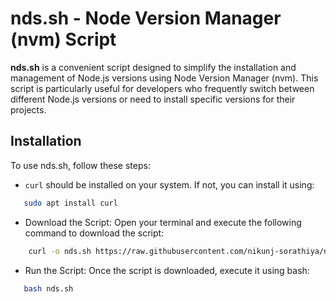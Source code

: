 # nds.sh - Node Version Manager (nvm) Script

**nds.sh** is a convenient script designed to simplify the installation and management of Node.js versions using Node Version Manager (nvm). This script is particularly useful for developers who frequently switch between different Node.js versions or need to install specific versions for their projects.

## Installation
To use nds.sh, follow these steps:


- `curl` should be installed on your system. If not, you can install it using:

 ```bash
    sudo apt install curl
```


- Download the Script: Open your terminal and execute the following command to download the script:

```bash
    curl -o nds.sh https://raw.githubusercontent.com/nikunj-sorathiya/nds/main/nds.sh 
```

- Run the Script: Once the script is downloaded, execute it using bash:

 ```bash
    bash nds.sh
```
